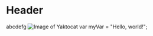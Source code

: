 # Header 
abcdefg
![Image of Yaktocat](https://octodex.github.com/images/yaktocat.png)
var myVar = "Hello, world!";
